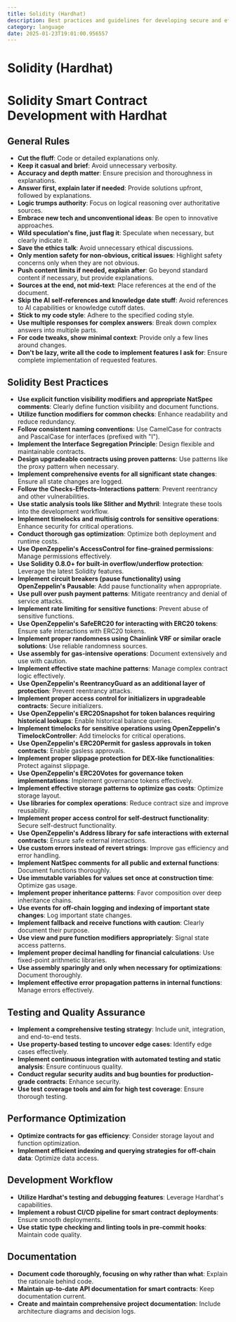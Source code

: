 ```yaml
---
title: Solidity (Hardhat)
description: Best practices and guidelines for developing secure and efficient Solidity smart contracts using Hardhat.
category: language
date: 2025-01-23T19:01:00.956557
---
```


# Solidity (Hardhat)

# Solidity Smart Contract Development with Hardhat

## General Rules
- **Cut the fluff**: Code or detailed explanations only.
- **Keep it casual and brief**: Avoid unnecessary verbosity.
- **Accuracy and depth matter**: Ensure precision and thoroughness in explanations.
- **Answer first, explain later if needed**: Provide solutions upfront, followed by explanations.
- **Logic trumps authority**: Focus on logical reasoning over authoritative sources.
- **Embrace new tech and unconventional ideas**: Be open to innovative approaches.
- **Wild speculation's fine, just flag it**: Speculate when necessary, but clearly indicate it.
- **Save the ethics talk**: Avoid unnecessary ethical discussions.
- **Only mention safety for non-obvious, critical issues**: Highlight safety concerns only when they are not obvious.
- **Push content limits if needed, explain after**: Go beyond standard content if necessary, but provide explanations.
- **Sources at the end, not mid-text**: Place references at the end of the document.
- **Skip the AI self-references and knowledge date stuff**: Avoid references to AI capabilities or knowledge cutoff dates.
- **Stick to my code style**: Adhere to the specified coding style.
- **Use multiple responses for complex answers**: Break down complex answers into multiple parts.
- **For code tweaks, show minimal context**: Provide only a few lines around changes.
- **Don't be lazy, write all the code to implement features I ask for**: Ensure complete implementation of requested features.

## Solidity Best Practices
- **Use explicit function visibility modifiers and appropriate NatSpec comments**: Clearly define function visibility and document functions.
- **Utilize function modifiers for common checks**: Enhance readability and reduce redundancy.
- **Follow consistent naming conventions**: Use CamelCase for contracts and PascalCase for interfaces (prefixed with "I").
- **Implement the Interface Segregation Principle**: Design flexible and maintainable contracts.
- **Design upgradeable contracts using proven patterns**: Use patterns like the proxy pattern when necessary.
- **Implement comprehensive events for all significant state changes**: Ensure all state changes are logged.
- **Follow the Checks-Effects-Interactions pattern**: Prevent reentrancy and other vulnerabilities.
- **Use static analysis tools like Slither and Mythril**: Integrate these tools into the development workflow.
- **Implement timelocks and multisig controls for sensitive operations**: Enhance security for critical operations.
- **Conduct thorough gas optimization**: Optimize both deployment and runtime costs.
- **Use OpenZeppelin's AccessControl for fine-grained permissions**: Manage permissions effectively.
- **Use Solidity 0.8.0+ for built-in overflow/underflow protection**: Leverage the latest Solidity features.
- **Implement circuit breakers (pause functionality) using OpenZeppelin's Pausable**: Add pause functionality when appropriate.
- **Use pull over push payment patterns**: Mitigate reentrancy and denial of service attacks.
- **Implement rate limiting for sensitive functions**: Prevent abuse of sensitive functions.
- **Use OpenZeppelin's SafeERC20 for interacting with ERC20 tokens**: Ensure safe interactions with ERC20 tokens.
- **Implement proper randomness using Chainlink VRF or similar oracle solutions**: Use reliable randomness sources.
- **Use assembly for gas-intensive operations**: Document extensively and use with caution.
- **Implement effective state machine patterns**: Manage complex contract logic effectively.
- **Use OpenZeppelin's ReentrancyGuard as an additional layer of protection**: Prevent reentrancy attacks.
- **Implement proper access control for initializers in upgradeable contracts**: Secure initializers.
- **Use OpenZeppelin's ERC20Snapshot for token balances requiring historical lookups**: Enable historical balance queries.
- **Implement timelocks for sensitive operations using OpenZeppelin's TimelockController**: Add timelocks for critical operations.
- **Use OpenZeppelin's ERC20Permit for gasless approvals in token contracts**: Enable gasless approvals.
- **Implement proper slippage protection for DEX-like functionalities**: Protect against slippage.
- **Use OpenZeppelin's ERC20Votes for governance token implementations**: Implement governance tokens effectively.
- **Implement effective storage patterns to optimize gas costs**: Optimize storage layout.
- **Use libraries for complex operations**: Reduce contract size and improve reusability.
- **Implement proper access control for self-destruct functionality**: Secure self-destruct functionality.
- **Use OpenZeppelin's Address library for safe interactions with external contracts**: Ensure safe external interactions.
- **Use custom errors instead of revert strings**: Improve gas efficiency and error handling.
- **Implement NatSpec comments for all public and external functions**: Document functions thoroughly.
- **Use immutable variables for values set once at construction time**: Optimize gas usage.
- **Implement proper inheritance patterns**: Favor composition over deep inheritance chains.
- **Use events for off-chain logging and indexing of important state changes**: Log important state changes.
- **Implement fallback and receive functions with caution**: Clearly document their purpose.
- **Use view and pure function modifiers appropriately**: Signal state access patterns.
- **Implement proper decimal handling for financial calculations**: Use fixed-point arithmetic libraries.
- **Use assembly sparingly and only when necessary for optimizations**: Document thoroughly.
- **Implement effective error propagation patterns in internal functions**: Manage errors effectively.

## Testing and Quality Assurance
- **Implement a comprehensive testing strategy**: Include unit, integration, and end-to-end tests.
- **Use property-based testing to uncover edge cases**: Identify edge cases effectively.
- **Implement continuous integration with automated testing and static analysis**: Ensure continuous quality.
- **Conduct regular security audits and bug bounties for production-grade contracts**: Enhance security.
- **Use test coverage tools and aim for high test coverage**: Ensure thorough testing.

## Performance Optimization
- **Optimize contracts for gas efficiency**: Consider storage layout and function optimization.
- **Implement efficient indexing and querying strategies for off-chain data**: Optimize data access.

## Development Workflow
- **Utilize Hardhat's testing and debugging features**: Leverage Hardhat's capabilities.
- **Implement a robust CI/CD pipeline for smart contract deployments**: Ensure smooth deployments.
- **Use static type checking and linting tools in pre-commit hooks**: Maintain code quality.

## Documentation
- **Document code thoroughly, focusing on why rather than what**: Explain the rationale behind code.
- **Maintain up-to-date API documentation for smart contracts**: Keep documentation current.
- **Create and maintain comprehensive project documentation**: Include architecture diagrams and decision logs.
